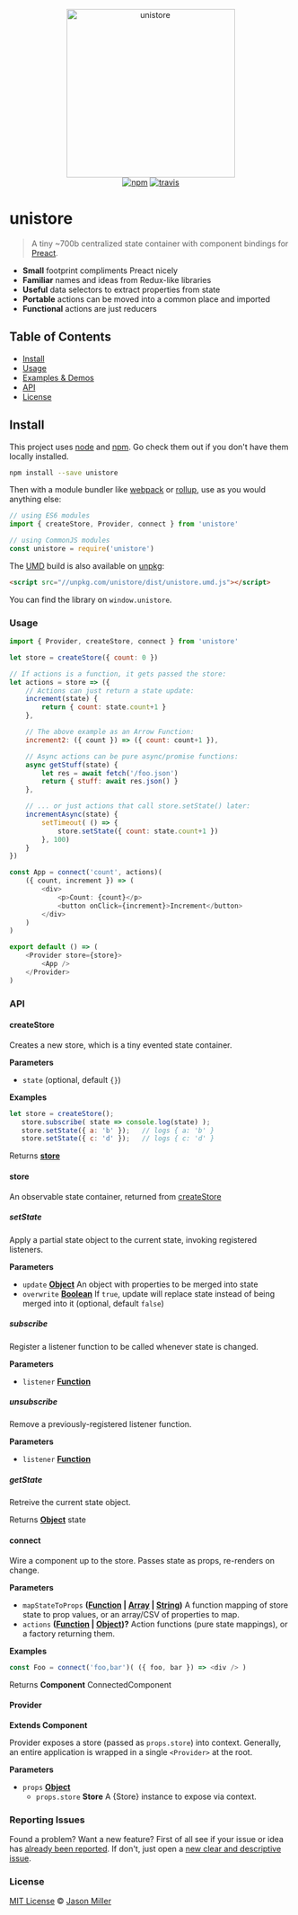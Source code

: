 <p align="center">
  <img src="https://i.imgur.com/o0u6dto.png" width="300" height="300" alt="unistore">
  <br>
  <a href="https://www.npmjs.org/package/unistore"><img src="https://img.shields.io/npm/v/unistore.svg?style=flat" alt="npm"></a> <a href="https://travis-ci.org/developit/unistore"><img src="https://travis-ci.org/developit/unistore.svg?branch=master" alt="travis"></a>
</p>

# unistore

> A tiny ~700b centralized state container with component bindings for [Preact].

-   **Small** footprint compliments Preact nicely
-   **Familiar** names and ideas from Redux-like libraries
-   **Useful** data selectors to extract properties from state
-   **Portable** actions can be moved into a common place and imported
-   **Functional** actions are just reducers

## Table of Contents

-   [Install](#install)
-   [Usage](#usage)
-   [Examples & Demos](#examples--demos)
-   [API](#api)
-   [License](#license)

## Install

This project uses [node](http://nodejs.org) and [npm](https://npmjs.com). Go check them out if you don't have them locally installed.

```sh
npm install --save unistore
```

Then with a module bundler like [webpack](https://webpack.js.org) or [rollup](http://rollupjs.org), use as you would anything else:

```javascript
// using ES6 modules
import { createStore, Provider, connect } from 'unistore'

// using CommonJS modules
const unistore = require('unistore')
```

The [UMD](https://github.com/umdjs/umd) build is also available on [unpkg](https://unpkg.com):

```html
<script src="//unpkg.com/unistore/dist/unistore.umd.js"></script>
```

You can find the library on `window.unistore`.

### Usage

```js
import { Provider, createStore, connect } from 'unistore'

let store = createStore({ count: 0 })

// If actions is a function, it gets passed the store:
let actions = store => ({
	// Actions can just return a state update:
	increment(state) {
		return { count: state.count+1 }
	},

	// The above example as an Arrow Function:
	increment2: ({ count }) => ({ count: count+1 }),

	// Async actions can be pure async/promise functions:
	async getStuff(state) {
		let res = await fetch('/foo.json')
		return { stuff: await res.json() }
	},

	// ... or just actions that call store.setState() later:
	incrementAsync(state) {
		setTimeout( () => {
			store.setState({ count: state.count+1 })
		}, 100)
	}
})

const App = connect('count', actions)(
	({ count, increment }) => (
		<div>
			<p>Count: {count}</p>
			<button onClick={increment}>Increment</button>
		</div>
	)
)

export default () => (
	<Provider store={store}>
		<App />
	</Provider>
)
```

### API

<!-- Generated by documentation.js. Update this documentation by updating the source code. -->

#### createStore

Creates a new store, which is a tiny evented state container.

**Parameters**

-   `state`   (optional, default `{}`)

**Examples**

```javascript
let store = createStore();
   store.subscribe( state => console.log(state) );
   store.setState({ a: 'b' });   // logs { a: 'b' }
   store.setState({ c: 'd' });   // logs { c: 'd' }
```

Returns **[store](#store)** 

#### store

An observable state container, returned from [createStore](#createstore)

##### setState

Apply a partial state object to the current state, invoking registered listeners.

**Parameters**

-   `update` **[Object](https://developer.mozilla.org/docs/Web/JavaScript/Reference/Global_Objects/Object)** An object with properties to be merged into state
-   `overwrite` **[Boolean](https://developer.mozilla.org/docs/Web/JavaScript/Reference/Global_Objects/Boolean)** If `true`, update will replace state instead of being merged into it (optional, default `false`)

##### subscribe

Register a listener function to be called whenever state is changed.

**Parameters**

-   `listener` **[Function](https://developer.mozilla.org/docs/Web/JavaScript/Reference/Statements/function)** 

##### unsubscribe

Remove a previously-registered listener function.

**Parameters**

-   `listener` **[Function](https://developer.mozilla.org/docs/Web/JavaScript/Reference/Statements/function)** 

##### getState

Retreive the current state object.

Returns **[Object](https://developer.mozilla.org/docs/Web/JavaScript/Reference/Global_Objects/Object)** state

#### connect

Wire a component up to the store. Passes state as props, re-renders on change.

**Parameters**

-   `mapStateToProps` **([Function](https://developer.mozilla.org/docs/Web/JavaScript/Reference/Statements/function) \| [Array](https://developer.mozilla.org/docs/Web/JavaScript/Reference/Global_Objects/Array) \| [String](https://developer.mozilla.org/docs/Web/JavaScript/Reference/Global_Objects/String))** A function mapping of store state to prop values, or an array/CSV of properties to map.
-   `actions` **([Function](https://developer.mozilla.org/docs/Web/JavaScript/Reference/Statements/function) \| [Object](https://developer.mozilla.org/docs/Web/JavaScript/Reference/Global_Objects/Object))?** Action functions (pure state mappings), or a factory returning them.

**Examples**

```javascript
const Foo = connect('foo,bar')( ({ foo, bar }) => <div /> )
```

Returns **Component** ConnectedComponent

#### Provider

**Extends Component**

Provider exposes a store (passed as `props.store`) into context.
 Generally, an entire application is wrapped in a single `<Provider>` at the root.

**Parameters**

-   `props` **[Object](https://developer.mozilla.org/docs/Web/JavaScript/Reference/Global_Objects/Object)** 
    -   `props.store` **Store** A {Store} instance to expose via context.

### Reporting Issues

Found a problem? Want a new feature? First of all see if your issue or idea has [already been reported](../../issues).
If don't, just open a [new clear and descriptive issue](../../issues/new).

### License

[MIT License](LICENSE.md) © [Jason Miller](https://jasonformat.com/)

[preact]: https://github.com/developit/preact

